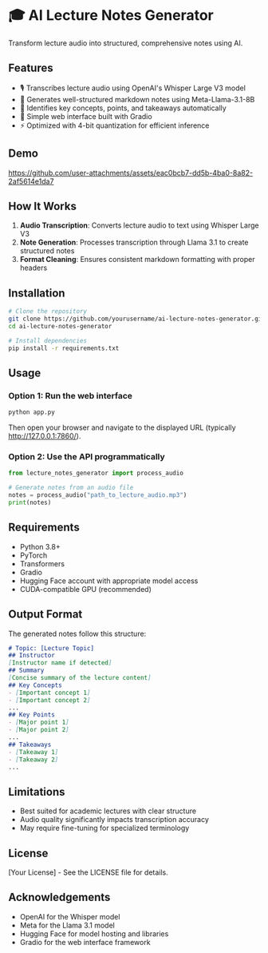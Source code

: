 # 🎓 AI Lecture Notes Generator

Transform lecture audio into structured, comprehensive notes using AI.

## Features

- 🎙️ Transcribes lecture audio using OpenAI's Whisper Large V3 model
- 📝 Generates well-structured markdown notes using Meta-Llama-3.1-8B
- 🧠 Identifies key concepts, points, and takeaways automatically
- 🚀 Simple web interface built with Gradio
- ⚡ Optimized with 4-bit quantization for efficient inference

## Demo



https://github.com/user-attachments/assets/eac0bcb7-dd5b-4ba0-8a82-2af5614e1da7



## How It Works

1. **Audio Transcription**: Converts lecture audio to text using Whisper Large V3
2. **Note Generation**: Processes transcription through Llama 3.1 to create structured notes
3. **Format Cleaning**: Ensures consistent markdown formatting with proper headers

## Installation

```bash
# Clone the repository
git clone https://github.com/yourusername/ai-lecture-notes-generator.git
cd ai-lecture-notes-generator

# Install dependencies
pip install -r requirements.txt
```

## Usage

### Option 1: Run the web interface

```python
python app.py
```

Then open your browser and navigate to the displayed URL (typically http://127.0.0.1:7860/).

### Option 2: Use the API programmatically

```python
from lecture_notes_generator import process_audio

# Generate notes from an audio file
notes = process_audio("path_to_lecture_audio.mp3")
print(notes)
```

## Requirements

- Python 3.8+
- PyTorch
- Transformers
- Gradio
- Hugging Face account with appropriate model access
- CUDA-compatible GPU (recommended)

## Output Format

The generated notes follow this structure:

```markdown
# Topic: [Lecture Topic]
## Instructor
[Instructor name if detected]
## Summary
[Concise summary of the lecture content]
## Key Concepts
- [Important concept 1]
- [Important concept 2]
...
## Key Points
- [Major point 1]
- [Major point 2]
...
## Takeaways
- [Takeaway 1]
- [Takeaway 2]
...
```

## Limitations

- Best suited for academic lectures with clear structure
- Audio quality significantly impacts transcription accuracy
- May require fine-tuning for specialized terminology

## License

[Your License] - See the LICENSE file for details.

## Acknowledgements

- OpenAI for the Whisper model
- Meta for the Llama 3.1 model
- Hugging Face for model hosting and libraries
- Gradio for the web interface framework
